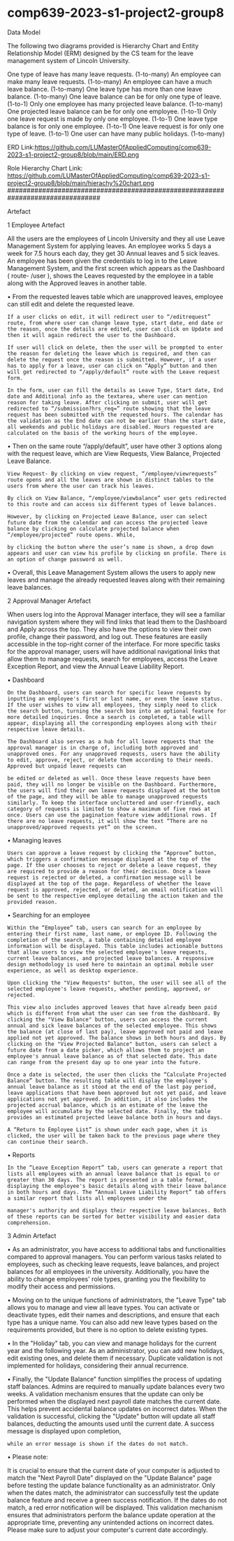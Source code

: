 # comp639-2023-s1-project2-group8

Data Model

The following two diagrams provided is Hierarchy Chart and Entity Relationship Model (ERM) designed by the CS team for the leave management system of Lincoln University.

One type of leave has many leave requests. (1-to-many)
An employee can make many leave requests. (1-to-many)
An employee can have a much leave balance. (1-to-many)
One leave type has more than one leave balance. (1-to-many)
One leave balance can be for only one type of leave. (1-to-1)
Only one employee has many projected leave balance. (1-to-many)
One projected leave balance can be for only one employee. (1-to-1)
Only one leave request is made by only one employee. (1-to-1)
One leave type balance is for only one employee. (1-to-1)
One leave request is for only one type of leave. (1-to-1)
One user can have many public holidays. (1-to-many)

ERD
Link:https://github.com/LUMasterOfAppliedComputing/comp639-2023-s1-project2-group8/blob/main/ERD.png

Role Hierarchy Chart
Link: https://github.com/LUMasterOfAppliedComputing/comp639-2023-s1-project2-group8/blob/main/hierachy%20chart.png
################################################################################

Artefact

1 Employee Artefact

All the users are the employees of Lincoln University and they all use Leave Management System for applying leaves. An employee works 5 days a week for 7.5 hours each day, they get 30 Annual leaves and 5 sick leaves. An employee has been given the credentials to log in to the Leave Management System, and the first screen which appears as the Dashboard ( route- /user ), shows the Leaves requested by the employee in a table along with the Approved leaves in another table.

• From the requested leaves table which are unapproved leaves, employee can still edit and delete the requested leave.

    If a user clicks on edit, it will redirect user to “/editrequest” route, from where user can change leave type, start date, end date or the reason, once the details are edited, user can click on Update and then it will again redirect the user to the Dashboard.

    If user will click on delete, then the user will be prompted to enter the reason for deleting the leave which is required, and then can delete the request once the reason is submitted. However, if a user has to apply for a leave, user can click on “Apply” button and then will get redirected to “/apply/default” route with the Leave request form.

    In the form, user can fill the details as Leave Type, Start date, End date and Additional info as the textarea, where user can mention reason for taking leave. After clicking on submit, user will get redirected to “/submission?hrs_req=” route showing that the leave request has been submitted with the requested hours. The calendar has the validation as the End date can not be earlier than the start date, all weekends and public holidays are disabled. Hours requested are calculated on the basis of the working hours of the employee.

• Then on the same route “/apply/default”, user have other 3 options along with the request leave, which are View Requests, View Balance, Projected Leave Balance.

    View Request- By clicking on view request, “/employee/viewrequests” route opens and all the leaves are shown in distinct tables to the users from where the user can track his leaves.

    By click on View Balance, “/employee/viewbalance” user gets redirected to this route and can access six different types of leave balances.

    However, by clicking on Projected Leave Balance, user can select future date from the calendar and can access the projected leave balance by clicking on calculate projected balance when “/employee/projected” route opens. While,

    by clicking the button where the user’s name is shown, a drop down appears and user can view his profile by clicking on profile. There is an option of change password as well.

• Overall, this Leave Management System allows the users to apply new leaves and manage the already requested leaves along with their remaining leave balances.

2 Approval Manager Artefact

When users log into the Approval Manager interface, they will see a familiar navigation system where they will find links that lead them to the Dashboard and Apply across the top. They also have the options to view their own profile, change their password, and log out. These features are easily accessible in the top-right corner of the interface. For more specific tasks for the approval manager, users will have additional navigational links that allow them to manage requests, search for employees, access the Leave Exception Report, and view the Annual Leave Liability Report.

• Dashboard

    On the Dashboard, users can search for specific leave requests by inputting an employee's first or last name, or even the leave status. If the user wishes to view all employees, they simply need to click the search button, turning the search box into an optional feature for more detailed inquiries. Once a search is completed, a table will appear, displaying all the corresponding employees along with their respective leave details.

    The Dashboard also serves as a hub for all leave requests that the approval manager is in charge of, including both approved and unapproved ones. For any unapproved requests, users have the ability to edit, approve, reject, or delete them according to their needs. Approved but unpaid leave requests can

    be edited or deleted as well. Once these leave requests have been paid, they will no longer be visible on the Dashboard. Furthermore, the users will find their own leave requests displayed at the bottom of the page, and they will be able to manage unapproved requests similarly. To keep the interface uncluttered and user-friendly, each category of requests is limited to show a maximum of five rows at once. Users can use the pagination feature view additional rows. If there are no leave requests, it will show the text “There are no unapproved/approved requests yet” on the screen.

• Managing leaves

    Users can approve a leave request by clicking the “Approve” button, which triggers a confirmation message displayed at the top of the page. If the user chooses to reject or delete a leave request, they are required to provide a reason for their decision. Once a leave request is rejected or deleted, a confirmation message will be displayed at the top of the page. Regardless of whether the leave request is approved, rejected, or deleted, an email notification will be sent to the respective employee detailing the action taken and the provided reason.

• Searching for an employee

    Within the “Employee” tab, users can search for an employee by entering their first name, last name, or employee ID. Following the completion of the search, a table containing detailed employee information will be displayed. This table includes actionable buttons that allow users to view the selected employee's leave requests, current leave balances, and projected leave balances. A responsive design methodology is used here to maintain an optimal mobile user experience, as well as desktop experience.

    Upon clicking the "View Requests" button, the user will see all of the selected employee's leave requests, whether pending, approved, or rejected.

    This view also includes approved leaves that have already been paid which is different from what the user can see from the dashboard. By clicking the "View Balance" button, users can access the current annual and sick leave balances of the selected employee. This shows the balance (at close of last pay), leave approved not paid and leave applied not yet approved. The balance shows in both hours and days. By clicking on the "View Projected Balance" button, users can select a future date from a date picker, which allows them to project an employee's annual leave balance as of that selected date. This date can range from the present day up to one year into the future.

    Once a date is selected, the user then clicks the “Calculate Projected Balance” button. The resulting table will display the employee's annual leave balance as it stood at the end of the last pay period, leave applications that have been approved but not yet paid, and leave applications not yet approved. In addition, it also includes the projected accrual balance, which is an estimate of the leave the employee will accumulate by the selected date. Finally, the table provides an estimated projected leave balance both in hours and days.

    A “Return to Employee List” is shown under each page, when it is clicked, the user will be taken back to the previous page where they can continue their search.

• Reports

    In the “Leave Exception Report” tab, users can generate a report that lists all employees with an annual leave balance that is equal to or greater than 30 days. The report is presented in a table format, displaying the employee's basic details along with their leave balance in both hours and days. The “Annual Leave Liability Report” tab offers a similar report that lists all employees under the

    manager's authority and displays their respective leave balances. Both of these reports can be sorted for better visibility and easier data comprehension.

3 Admin Artefact

• As an administrator, you have access to additional tabs and functionalities compared to approval managers. You can perform various tasks related to employees, such as checking leave requests, leave balances, and project balances for all employees in the university. Additionally, you have the ability to change employees' role types, granting you the flexibility to modify their access and permissions.

• Moving on to the unique functions of administrators, the "Leave Type" tab allows you to manage and view all leave types. You can activate or deactivate types, edit their names and descriptions, and ensure that each type has a unique name. You can also add new leave types based on the requirements provided, but there is no option to delete existing types.

• In the "Holiday" tab, you can view and manage holidays for the current year and the following year. As an administrator, you can add new holidays, edit existing ones, and delete them if necessary. Duplicate validation is not implemented for holidays, considering their annual recurrence.

• Finally, the "Update Balance" function simplifies the process of updating staff balances. Admins are required to manually update balances every two weeks. A validation mechanism ensures that the update can only be performed when the displayed next payroll date matches the current date. This helps prevent accidental balance updates on incorrect dates. When the validation is successful, clicking the "Update" button will update all staff balances, deducting the amounts used until the current date. A success message is displayed upon completion,

    while an error message is shown if the dates do not match.

• Please note:

It is crucial to ensure that the current date of your computer is adjusted to match the "Next Payroll Date" displayed on the "Update Balance" page before testing the update balance functionality as an administrator. Only when the dates match, the administrator can successfully test the update balance feature and receive a green success notification. If the dates do not match, a red error notification will be displayed. This validation mechanism ensures that administrators perform the balance update operation at the appropriate time, preventing any unintended actions on incorrect dates. Please make sure to adjust your computer's current date accordingly.
